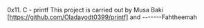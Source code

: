 0x11. C - printf
This project is carried out by Musa Baki [https://github.com/Oladayodt0399/printf] and -------Fahtheemah
